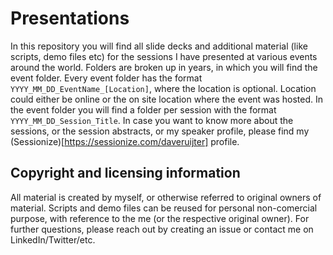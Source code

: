 # Presentations
In this repository you will find all slide decks and additional material (like scripts, demo files etc) for the sessions I have presented at various events around the world. Folders are broken up in years, in which you will find the event folder. Every event folder has the format `YYYY_MM_DD_EventName_[Location]`, where the location is optional. Location could either be online or the on site location where the event was hosted. In the event folder you will find a folder per session with the format `YYYY_MM_DD_Session_Title`. In case you want to know more about the sessions, or the session abstracts, or my speaker profile, please find my (Sessionize)[https://sessionize.com/daveruijter] profile.

## Copyright and licensing information
All material is created by myself, or otherwise referred to original owners of material. Scripts and demo files can be reused for personal non-comercial purpose, with reference to the me (or the respective original owner). For further questions, please reach out by creating an issue or contact me on LinkedIn/Twitter/etc.